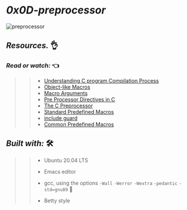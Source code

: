 
# *_0x0D-preprocessor_*

![preprocessor](https://user-images.githubusercontent.com/85587286/199154968-9a570a7a-7744-4435-8ff2-02c5262aa26e.gif)



## **_Resources._** 👌 

 

### **_Read or watch:_**  👈


>> * [Understanding C program Compilation Process](https://intranet.hbtn.io/rltoken/UlmUG7PSamY2_qL6xze6wg)
>> * [Object-like Macros](https://intranet.hbtn.io/rltoken/KAqnlwAvPZ84KI2JFlJpSg)
>> * [Macro Arguments](https://intranet.hbtn.io/rltoken/cJyU0mmGRx_Wd9x8WwygOQ)
>> * [Pre Processor Directives in C](https://intranet.hbtn.io/rltoken/A5176irunoejPUjwT3pFCQ) 
>> * [The C Preprocessor](https://intranet.hbtn.io/rltoken/lgohqkU5DlzUBkO2MeMmHA)
>> * [Standard Predefined Macros](https://intranet.hbtn.io/rltoken/C47iIZ3tGug6sklTB7hT_Q)
>> * [include guard](https://intranet.hbtn.io/rltoken/sqLUMtBCgAAXVdhIaVoaWQ)
>> * [Common Predefined Macros](https://intranet.hbtn.io/rltoken/fJJUPJ-zZXlh3db00FEsJw)


## **_Built with:_** 🛠️

>> * Ubuntu 20.04 LTS
>> 
>> * Emacs editor
>> 
>> * gcc, using the options `-Wall` `-Werror` `-Wextra` `-pedantic` `-std=gnu89` 🏁
>> 
>> * Betty style
